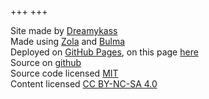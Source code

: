 +++
+++

Site made by [Dreamykass](https://github.com/Dreamykass)  
Made using [Zola](https://www.getzola.org/) and [Bulma](https://bulma.io/)  
Deployed on [GitHub Pages](https://pages.github.com/), on this page [here](https://dreamykass.github.io/)  
Source on [github](https://github.com/Dreamykass/dreamykass.github.io)  
Source code licensed [MIT](https://opensource.org/licenses/mit-license.php)  
Content licensed [CC BY-NC-SA 4.0](https://creativecommons.org/licenses/by-nc-sa/4.0/)  
